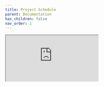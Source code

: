 ```yaml
---
title: Project Schedule
parent: Documentation
has_children: false
nav_order: 1
---
```


<iframe src="https://docs.google.com/spreadsheets/d/e/2PACX-1vRlTPKDh2KXaCc-7WVQhCp6dZdbqm-1l-Sgaldk-Qhb_Y50DULjJkfiya-tnMnSPjkwHvoJxX2cHAL_/pubhtml?gid=393306639&amp;single=true&amp;widget=true&amp;headers=false"></iframe>
